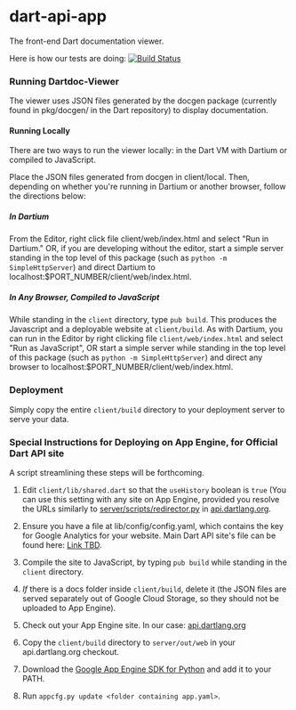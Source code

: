 dart-api-app
==========

The front-end Dart documentation viewer.

Here is how our tests are doing:
[![Build Status](https://drone.io/github.com/dart-lang/dartdoc-viewer/status.png)](https://drone.io/github.com/dart-lang/dartdoc-viewer/latest)

### Running Dartdoc-Viewer

The viewer uses JSON files generated by the docgen package (currently found in 
pkg/docgen/ in the Dart repository) to display documentation.

#### Running Locally

There are two ways to run the viewer locally: in the Dart VM with Dartium or
compiled to JavaScript.

Place the JSON files generated from docgen in client/local. Then, depending on
whether you're running in Dartium or another browser, follow the directions
below:

##### In Dartium

From the Editor, right click file client/web/index.html and select "Run in
Dartium." OR, if you are developing without the editor, start a simple server
standing in the top level of this package (such as `python -m
SimpleHttpServer`) and direct Dartium to 
localhost:$PORT_NUMBER/client/web/index.html.
 
##### In Any Browser, Compiled to JavaScript

While standing in the `client` directory, type `pub build`. This produces
the Javascript and a deployable website at `client/build`. As with Dartium, you
can run in the Editor by right clicking file `client/web/index.html` and select 
"Run as JavaScript", OR start a simple server while standing in the top level 
of this package (such as `python -m SimpleHttpServer`) and direct any browser
to localhost:$PORT_NUMBER/client/web/index.html.

### Deployment

Simply copy the entire `client/build` directory to your deployment server to
serve your data.

### Special Instructions for Deploying on App Engine, for Official Dart API site

A script streamlining these steps will be forthcoming.

1. Edit `client/lib/shared.dart` so that the `useHistory` boolean is `true`
(You can use this setting with any site on App Engine, provided you resolve the
URLs similarly to
[server/scripts/redirector.py](https://github.com/dart-lang/api.dartlang.org/blob/master/server/scripts/redirector.py)
in [api.dartlang.org](https://github.com/dart-lang/api.dartlang.org).

1. Ensure you have a file at lib/config/config.yaml, which contains the key for
Google Analytics for your website. Main Dart API site's file can be found here:
[Link TBD](http://google.com).

1. Compile the site to JavaScript, by typing `pub build` while standing in the
`client` directory.

1. _If_ there is a docs folder inside `client/build`, delete it (the JSON files 
are served separately out of Google Cloud Storage, so they should not be
uploaded to App Engine).

1. Check out your App Engine site. In our case: 
[api.dartlang.org](https://github.com/dart-lang/api.dartlang.org)

1. Copy the `client/build` directory to `server/out/web` in your
api.dartlang.org checkout.

1. Download the [Google App Engine SDK for Python][GAE] and add it to your 
PATH.

1. Run `appcfg.py update <folder containing app.yaml>`.

[GAE]: https://developers.google.com/appengine/downloads#Google_App_Engine_SDK_for_Python  "Google App Engine SDK for Python"
